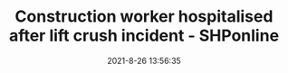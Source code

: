 ---
"title": "Construction worker hospitalised after lift crush incident - SHPonline"
"date": "2021-8-26 13:56:35"
"feed_name": "GOOGLENEWSCONSTRUCTION"
"feed_website": "https://news.google.com/search?q=construction%2Bincident&hl=en-US&gl=US&ceid=US:en"
"feed_rss": "https://news.google.com/rss/search?q=construction%2Bincident&hl=en-US&gl=US&ceid=US:en"
"link": "https://www.shponline.co.uk/news/construction-worker-hospitalised-after-lift-crush-incident/"
"file": "_posts/2021-1-1-0d585b285ded629d8097e7ee116dca41777d3044.md"
"accident": "1"
"drilling": "0"
---